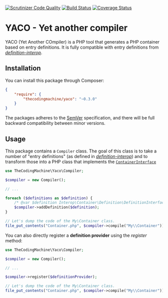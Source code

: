 [![Scrutinizer Code Quality](https://scrutinizer-ci.com/g/thecodingmachine/yaco/badges/quality-score.png?b=0.3)](https://scrutinizer-ci.com/g/thecodingmachine/yaco/?branch=0.3)
[![Build Status](https://travis-ci.org/thecodingmachine/yaco.svg?branch=0.3)](https://travis-ci.org/thecodingmachine/yaco)
[![Coverage Status](https://coveralls.io/repos/thecodingmachine/yaco/badge.svg?branch=0.3&service=github)](https://coveralls.io/github/thecodingmachine/yaco?branch=0.3)

# YACO - Yet another compiler

YACO (Yet Another COmpiler) is a PHP tool that generates a PHP container based on entry definitions.
It is fully compatible with entry definitions from [*definition-interop*](https://github.com/container-interop/definition-interop/).

## Installation

You can install this package through Composer:

```json
{
    "require": {
        "thecodingmachine/yaco": "~0.3.0"
    }
}
```

The packages adheres to the [SemVer](http://semver.org/) specification, and there will be full backward compatibility
between minor versions.

## Usage

This package contains a `Compiler` class. The goal of this class is to take a number of "entry definitions"
(as defined in [*definition-interop*](https://github.com/container-interop/definition-interop/)) and to transform those
into a PHP class that implements the  [`ContainerInterface`](https://github.com/container-interop/container-interop/)

```php
use TheCodingMachine\Yaco\Compiler;

$compiler = new Compiler();

// ...

foreach ($definitions as $definition) {
    /* @var $definition Interop\Container\Definition\DefinitionInterface */
    $compiler->addDefinition($definition);
}

// Let's dump the code of the My\Container class.
file_put_contents("Container.php", $compiler->compile("My\\Container"));
```

You can also directly register a **definition provider** using the *register* method:

```php
use TheCodingMachine\Yaco\Compiler;

$compiler = new Compiler();

// ...

$compiler->register($definitionProvider);

// Let's dump the code of the My\Container class.
file_put_contents("Container.php", $compiler->compile("My\\Container"));
```
